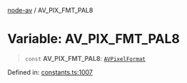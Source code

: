 [node-av](../globals.md) / AV\_PIX\_FMT\_PAL8

# Variable: AV\_PIX\_FMT\_PAL8

> `const` **AV\_PIX\_FMT\_PAL8**: [`AVPixelFormat`](../type-aliases/AVPixelFormat.md)

Defined in: [constants.ts:1007](https://github.com/seydx/av/blob/f8631fc881b394300b1479f511d55cf1c370a87f/src/constants/constants.ts#L1007)
